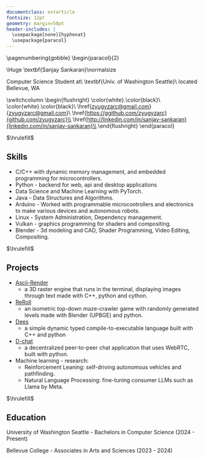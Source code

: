 ```yaml
---
documentclass: extarticle
fontsize: 12pt
geometry: margin=50pt
header-includes: |
  \usepackage[none]{hyphenat} 
  \usepackage{paracol}
---
```


<!--\pagecolor{bgcol}
\color{white}-->

\pagenumbering{gobble}
\begin{paracol}{2}

\Huge \textbf{Sanjay Sankaran}\normalsize

Computer Science Student at\\
\textbf{Univ. of Washington Seattle}\\
located Bellevue, WA

\switchcolumn
\begin{flushright}
\color{white}.\color{black}\\
\color{white}.\color{black}\\
\href{zyugyzarc@gmail.com}{zyugyzarc@gmail.com}\\
\href{https://ggithub.com/zyugyzarc}{github.com/zyugyzarc}\\
\href{http://linkedin.com/in/sanjay-sankaran}{linkedin.com/in/sanjay-sankaran}\\
\end{flushright}
\end{paracol}

$\hrulefill$

## Skills

* C/C++ with dynamic memory management, and embedded programming for microcontrollers.
* Python - backend for web, api and desktop applications
* Data Science and Machine Learning with PyTorch.
* Java - Data Structures and Algorithms.
* Arduino - Worked with programmable microcontrollers and electronics to make various devices and autonomous robots.
* Linux - System Administration, Dependency management.
* Vulkan - graphics programming for shaders and compositing.
* Blender - 3d modeling and CAD, Shader Programming, Video Editing, Compositing.

$\hrulefill$

## Projects
* [Ascii-Render](https://github.com/zyugyzarc/ascii-render)
  *  a 3D raster engine that runs in the terminal, displaying images through text made with C++, python and cython.
* [ReRoll](https://zyugyzarc.itch.io/reroll)
  * an isometric top-down maze-crawler game with randomly generated levels made with Blender (UPBGE) and python.
* [Dees](https://github.com/zyugyzarc/dees)
  * a simple dynamic typed compile-to-executable language built with C++ and python
* [D-chat](https://github.com/zyugyzarc/d-chat)
  *  a decentralized peer-to-peer chat application that uses WebRTC, built with python.
* Machine learning - research:
   * Reinforcement Leaning: self-driving autonomous vehicles and pathfinding.
   * Natural Language Processing: fine-tuning consumer LLMs such as Llama by Meta.

$\hrulefill$

## Education

University of Washington Seattle - Bachelors in Computer Science (2024 - Present)

Bellevue College - Associates in Arts and Sciences (2023 - 2024)
